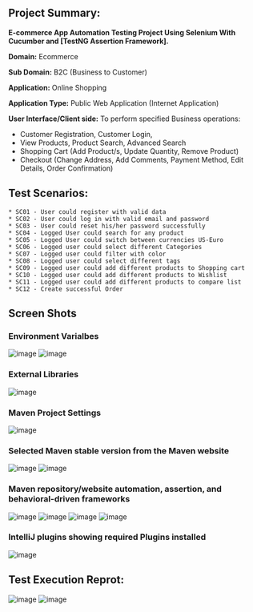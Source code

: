 ## **Project Summary:**
**E-commerce App Automation Testing Project Using Selenium With Cucumber and [TestNG Assertion Framework].**

**Domain:** Ecommerce

**Sub Domain:** B2C (Business to Customer)

**Application:** Online Shopping

**Application Type:** Public Web Application (Internet Application)

**User Interface/Client side:** To perform specified Business operations:
   * Customer Registration, Customer Login,
   * View Products, Product Search, Advanced Search
   * Shopping Cart (Add Product/s, Update Quantity, Remove Product)
   * Checkout (Change Address, Add Comments, Payment Method, Edit Details, Order Confirmation)
## Test Scenarios:
    * SC01 - User could register with valid data
    * SC02 - User could log in with valid email and password
    * SC03 - User could reset his/her password successfully
    * SC04 - Logged User could search for any product
    * SC05 - Logged User could switch between currencies US-Euro
    * SC06 - Logged user could select different Categories
    * SC07 - Logged user could filter with color
    * SC08 - Logged user could select different tags
    * SC09 - Logged user could add different products to Shopping cart
    * SC10 - Logged user could add different products to Wishlist
    * SC11 - Logged user could add different products to compare list
    * SC12 - Create successful Order

## Screen Shots 

### Environment Varialbes 
![image](https://user-images.githubusercontent.com/77552628/185743725-afab1d6c-73f6-4c7a-85c4-739f56027e7f.png)
![image](https://user-images.githubusercontent.com/77552628/185744311-a5adfa59-c499-4f24-8e99-551c02fb8d0a.png)

### External Libraries 
![image](https://user-images.githubusercontent.com/77552628/185746228-d798f784-91f0-4b20-8662-2ed6d8841a71.png)

### Maven Project Settings 
![image](https://user-images.githubusercontent.com/77552628/185746389-8ea109ea-1f61-428b-a82d-bcd9d2d645a2.png)

### Selected Maven stable version from the Maven website
![image](https://user-images.githubusercontent.com/77552628/185797780-b7714bf4-ce28-4fbe-ac93-87148b649713.png)
![image](https://user-images.githubusercontent.com/77552628/185797851-290242ba-19e8-4126-951d-5c46a26f532c.png)

### Maven repository/website automation, assertion, and behavioral-driven frameworks
![image](https://user-images.githubusercontent.com/77552628/185797626-36af66a8-1962-428c-b157-214437bf5f9f.png)
![image](https://user-images.githubusercontent.com/77552628/185746534-f5c539f5-281d-417f-8d3c-073be06e306e.png)
![image](https://user-images.githubusercontent.com/77552628/185746560-e562dd6e-10ef-45bd-9bef-9eb9f5332eb8.png)
![image](https://user-images.githubusercontent.com/77552628/185746688-822a1487-4073-4ffe-a290-195b51c1984e.png)

###  IntelliJ plugins showing required Plugins installed
![image](https://user-images.githubusercontent.com/77552628/185746728-943d422b-71cf-4880-8981-5b0c3a1d98d2.png)

## Test Execution Reprot: 
![image](https://user-images.githubusercontent.com/77552628/185742690-567cdd11-df95-438e-88f2-9e466319d7fb.png)
![image](https://user-images.githubusercontent.com/77552628/185743620-b6a57943-27c5-417d-a4d8-99be6d7e869c.png)
